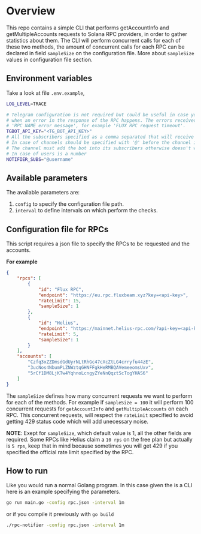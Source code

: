 # Overview

This repo contains a simple CLI that performs getAccountInfo and getMultipleAccounts requests to Solana RPC providers, in order to gather statistics about them. The CLI will perform concurrent calls for each of these two methods, the amount of concurrent calls for each RPC can be declared in field `sampleSize` on the configuration file. More about `sampleSize` values in configuration file section.

## Environment variables

Take a look at file `.env.example`, 

```bash
LOG_LEVEL=TRACE

# Telegram configuration is not required but could be useful in case you want to receive a message
# when an error in the response of the RPC happens. The errors received are in the format
# 'RPC NAME error message', for example 'FLUX RPC request timeout'.
TGBOT_API_KEY="<TG_BOT_API_KEY>"
# All the subscribers specified as a comma separated that will receive notifications about errors on Telegram
# In case of channels should be specified with '@' before the channel id, for example @fluxnotify
# The channel must add the bot into its subscribers otherwise doesn't work
# In case of users is a number
NOTIFIER_SUBS="@username"
```

## Available parameters

The available parameters are:

1. `config` to specify the configuration file path.
2. `interval` to define intervals on which perform the checks.

## Configuration file for RPCs

This script requires a json file to specify the RPCs to be requested and the accounts.

**For example**

```json
{
    "rpcs": [
        {
            "id": "Flux RPC",
            "endpoint": "https://eu.rpc.fluxbeam.xyz?key=<api-key>",
            "rateLimit": 15,
            "sampleSize": 1
        },
        {
            "id": "Helius",
            "endpoint": "https://mainnet.helius-rpc.com/?api-key=<api-key>",
            "rateLimit": 5,
            "sampleSize": 1
        }
    ],
    "accounts": [
        "Czfq3xZZDmsdGdUyrNLtRhGc47cXcZtLG4crryfu44zE",
        "3ucNos4NbumPLZNWztqGHNFFgkHeRMBQAVemeeomsUxv",
        "5rCf1DM8LjKTw4YqhnoLcngyZYeNnQqztScTogYHAS6"
    ]
}
```

The `sampleSize` defines how many concurrent requests we want to perform for each of the methods. For example if `sampleSize = 100` it will perform 100 concurrent requests for `getAccountInfo` and `getMultipleAccounts` on each RPC. This concurrent requests, will respect the `rateLimit` specified to avoid getting 429 status code which will add unecessary noise.

**NOTE**: Exept for `sampleSize`, which default value is 1, all the other fields are required. Some RPCs like Helius claim a
`10 rps` on the free plan but actually is `5 rps`, keep that in mind because sometimes you will get 429 if you specified the official rate limit specified by the RPC.

## How to run

Like you would run a normal Golang program. In this case given the is a CLI here is an example specifying the parameters.

```bash
go run main.go -config rpc.json -interval 1m
```

or if you compile it previously with `go build`

```bash
./rpc-notifier -config rpc.json -interval 1m
```
